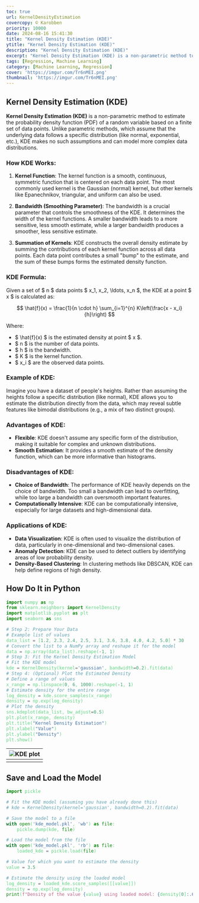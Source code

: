```yaml
---
toc: true
url: KernelDensityEstimation
covercopy: © Karobben
priority: 10000
date: 2024-08-16 15:41:30
title: "Kernel Density Estimation (KDE)"
ytitle: "Kernel Density Estimation (KDE)"
description: "Kernel Density Estimation (KDE)"
excerpt: "Kernel Density Estimation (KDE) is a non-parametric method to estimate the probability density function (PDF) of a random variable based on a finite set of data points. Unlike parametric methods, which assume that the underlying data follows a specific distribution (like normal, exponential, etc.), KDE makes no such assumptions and can model more complex data distributions.$$ \\hat{f}(x) = \\frac{1}{n \\cdot h} \\sum_{i=1}^{n} K\\left(\\frac{x - x_i}{h}\\right) $$"
tags: [Regression, Machine Learning]
category: [Machine Learning, Regression]
cover: 'https://imgur.com/Tr6nMEI.png'
thumbnail: 'https://imgur.com/Tr6nMEI.png'
---
```


## Kernel Density Estimation (KDE)

**Kernel Density Estimation (KDE)** is a non-parametric method to estimate the probability density function (PDF) of a random variable based on a finite set of data points. Unlike parametric methods, which assume that the underlying data follows a specific distribution (like normal, exponential, etc.), KDE makes no such assumptions and can model more complex data distributions.

### How KDE Works:

1. **Kernel Function**: The kernel function is a smooth, continuous, symmetric function that is centered on each data point. The most commonly used kernel is the Gaussian (normal) kernel, but other kernels like Epanechnikov, triangular, and uniform can also be used.

2. **Bandwidth (Smoothing Parameter)**: The bandwidth is a crucial parameter that controls the smoothness of the KDE. It determines the width of the kernel functions. A smaller bandwidth leads to a more sensitive, less smooth estimate, while a larger bandwidth produces a smoother, less sensitive estimate.

3. **Summation of Kernels**: KDE constructs the overall density estimate by summing the contributions of each kernel function across all data points. Each data point contributes a small "bump" to the estimate, and the sum of these bumps forms the estimated density function.

### KDE Formula:

Given a set of $ n $ data points $ x_1, x_2, \ldots, x_n $, the KDE at a point $ x $ is calculated as:

$$
\hat{f}(x) = \frac{1}{n \cdot h} \sum_{i=1}^{n} K\left(\frac{x - x_i}{h}\right)
$$

Where:
- $ \hat{f}(x) $ is the estimated density at point $ x $.
- $ n $ is the number of data points.
- $ h $ is the bandwidth.
- $ K $ is the kernel function.
- $ x_i $ are the observed data points.

### Example of KDE:

Imagine you have a dataset of people's heights. Rather than assuming the heights follow a specific distribution (like normal), KDE allows you to estimate the distribution directly from the data, which may reveal subtle features like bimodal distributions (e.g., a mix of two distinct groups).

### Advantages of KDE:
- **Flexible**: KDE doesn't assume any specific form of the distribution, making it suitable for complex and unknown distributions.
- **Smooth Estimation**: It provides a smooth estimate of the density function, which can be more informative than histograms.

### Disadvantages of KDE:
- **Choice of Bandwidth**: The performance of KDE heavily depends on the choice of bandwidth. Too small a bandwidth can lead to overfitting, while too large a bandwidth can oversmooth important features.
- **Computationally Intensive**: KDE can be computationally intensive, especially for large datasets and high-dimensional data.

### Applications of KDE:
- **Data Visualization**: KDE is often used to visualize the distribution of data, particularly in one-dimensional and two-dimensional cases.
- **Anomaly Detection**: KDE can be used to detect outliers by identifying areas of low probability density.
- **Density-Based Clustering**: In clustering methods like DBSCAN, KDE can help define regions of high density.

## How Do It in Python


```python
import numpy as np
from sklearn.neighbors import KernelDensity
import matplotlib.pyplot as plt
import seaborn as sns

# Step 2: Prepare Your Data
# Example list of values
data_list = [1.2, 2.3, 2.4, 2.5, 3.1, 3.6, 3.8, 4.0, 4.2, 5.0] * 30
# Convert the list to a NumPy array and reshape it for the model
data = np.array(data_list).reshape(-1, 1)
# Step 3: Fit the Kernel Density Estimation Model
# Fit the KDE model
kde = KernelDensity(kernel='gaussian', bandwidth=0.2).fit(data)
# Step 4: (Optional) Plot the Estimated Density
# Define a range of values
x_range = np.linspace(0, 6, 1000).reshape(-1, 1)
# Estimate density for the entire range
log_density = kde.score_samples(x_range)
density = np.exp(log_density)
# Plot the density
sns.kdeplot(data_list, bw_adjust=0.5)
plt.plot(x_range, density)
plt.title("Kernel Density Estimation")
plt.xlabel("Value")
plt.ylabel("Density")
plt.show()
```


|![KDE plot](https://imgur.com/Tr6nMEI.png)|
|:-:|
||

## Save and Load the Model


```python
import pickle

# Fit the KDE model (assuming you have already done this)
# kde = KernelDensity(kernel='gaussian', bandwidth=0.2).fit(data)

# Save the model to a file
with open('kde_model.pkl', 'wb') as file:
    pickle.dump(kde, file)

# Load the model from the file
with open('kde_model.pkl', 'rb') as file:
    loaded_kde = pickle.load(file)

# Value for which you want to estimate the density
value = 3.5

# Estimate the density using the loaded model
log_density = loaded_kde.score_samples([[value]])
density = np.exp(log_density)
print(f"Density of the value {value} using loaded model: {density[0]:.6f}")
```



<style>
pre {
  background-color:#38393d;
  color: #5fd381;
}
</style>
